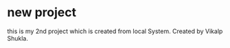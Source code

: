 # new project

this is my 2nd project which is created from local System.
Created by Vikalp Shukla.
